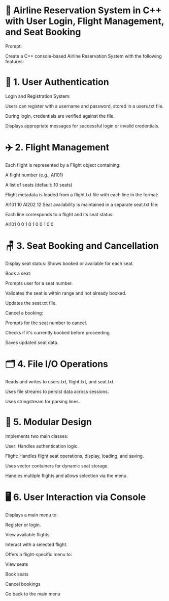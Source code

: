 # 📝 Airline Reservation System in C++ with User Login, Flight Management, and Seat Booking

Prompt:

Create a C++ console-based Airline Reservation System with the following features:

# 🔐 1. User Authentication
Login and Registration System:

Users can register with a username and password, stored in a users.txt file.

During login, credentials are verified against the file.

Displays appropriate messages for successful login or invalid credentials.

# ✈️ 2. Flight Management
Each flight is represented by a Flight object containing:

A flight number (e.g., AI101)

A list of seats (default: 10 seats)

Flight metadata is loaded from a flight.txt file with each line in the format:

AI101 10
AI202 12
Seat availability is maintained in a separate seat.txt file:

Each line corresponds to a flight and its seat status:

AI101 0 0 1 0 1 0 0 1 0 0

# 🪑 3. Seat Booking and Cancellation
Display seat status: Shows booked or available for each seat.

Book a seat:

Prompts user for a seat number.

Validates the seat is within range and not already booked.

Updates the seat.txt file.

Cancel a booking:

Prompts for the seat number to cancel.

Checks if it's currently booked before proceeding.

Saves updated seat data.

# 🗂️ 4. File I/O Operations
Reads and writes to users.txt, flight.txt, and seat.txt.

Uses file streams to persist data across sessions.

Uses stringstream for parsing lines.

# 🧾 5. Modular Design
Implements two main classes:

User: Handles authentication logic.

Flight: Handles flight seat operations, display, loading, and saving.

Uses vector containers for dynamic seat storage.

Handles multiple flights and allows selection via the menu.

# 🖥️ 6. User Interaction via Console
Displays a main menu to:

Register or login.

View available flights.

Interact with a selected flight.

Offers a flight-specific menu to:

View seats

Book seats

Cancel bookings

Go back to the main menu
